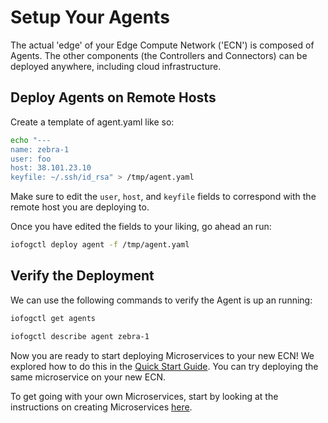 # Setup Your Agents

The actual 'edge' of your Edge Compute Network ('ECN') is composed of Agents. The other components (the Controllers and Connectors) can be deployed anywhere, including cloud infrastructure.

## Deploy Agents on Remote Hosts

Create a template of agent.yaml like so:

```bash
echo "---
name: zebra-1
user: foo
host: 38.101.23.10
keyfile: ~/.ssh/id_rsa" > /tmp/agent.yaml
```

Make sure to edit the `user`, `host`, and `keyfile` fields to correspond with the remote host you are deploying to.

Once you have edited the fields to your liking, go ahead an run:

```bash
iofogctl deploy agent -f /tmp/agent.yaml
```

## Verify the Deployment

We can use the following commands to verify the Agent is up an running:

```bash
iofogctl get agents
```

```bash
iofogctl describe agent zebra-1
```

Now you are ready to start deploying Microservices to your new ECN! We explored how to do this in the [Quick Start Guide](../getting-started/quick-start.html). You can try deploying the same microservice on your new ECN.

To get going with your own Microservices, start by looking at the instructions on creating Microservices [here](../writing-microservices/overview.html).
